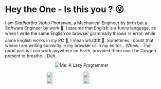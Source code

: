 # Hey the One - Is this you ? 😮

I am <em>Siddhartha Vibhu Pharswan</em>, a Mechanical Engineer by birth but a Software Engineer by work 🫢. I assume that English is a funny language, as when I write the same English on browser grammarly throws ☠️ error, while same English works in my PC 🤯, I mean whattttt 🫠. Sometimes I doubt that where I am writing correctly in my browser or in my editor... Whew... The good part is I can work anywhere on Earth, provided there must be Oxygen present to breathe... Duh...

<p align="center">
<img src='https://c.tenor.com/AFvH6HqlSIwAAAAC/yes-im-studying-tired.gif' alt='Me: A Lazy Programmer'/>
</p>


<div style="display: grid; grid-template-columns: 50px 50px 50px 50px; column-gap:10px; justify-content: center;">
    <a href='sidvip.github.io'><img src='https://cdn-icons-png.flaticon.com/512/3308/3308395.png' style='width: 20px;margin-right:10px;'></a>&nbsp;&nbsp;&nbsp;
    <a href='https://www.linkedin.com/in/svpharswan/'><img src='https://cdn-icons-png.flaticon.com/512/220/220201.png' style='width: 20px;margin-right:10px;'></a>&nbsp;&nbsp;&nbsp;
    <a href='https://instagram.com/_sidvip_'><img src='https://cdn-icons-png.flaticon.com/512/2111/2111463.png' style='width: 20px;margin-right:10px;'></a>&nbsp;&nbsp;&nbsp;
    <a href='https://www.youtube.com/channel/UCIDKtpEWBQzamdfF5TpOaLw'><img src='https://cdn-icons-png.flaticon.com/512/1384/1384060.png' style='width: 20px;margin-right:10px;'></a>
</div>
